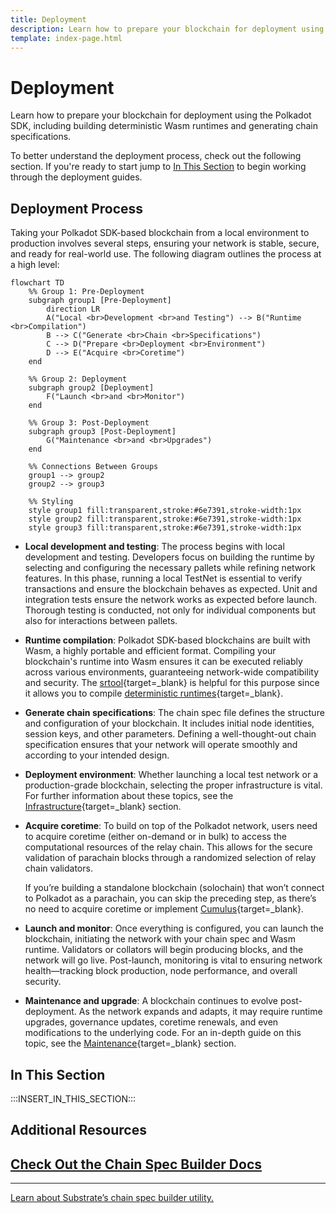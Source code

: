 ```yaml
---
title: Deployment
description: Learn how to prepare your blockchain for deployment using the Polkadot SDK, including building deterministic Wasm runtimes and generating chain specifications.
template: index-page.html
---
```


# Deployment

Learn how to prepare your blockchain for deployment using the Polkadot SDK, including building deterministic Wasm runtimes and generating chain specifications.

To better understand the deployment process, check out the following section. If you're ready to start jump to [In This Section](#in-this-section) to begin working through the deployment guides.

## Deployment Process

Taking your Polkadot SDK-based blockchain from a local environment to production involves several steps, ensuring your network is stable, secure, and ready for real-world use. The following diagram outlines the process at a high level:

```mermaid
flowchart TD
    %% Group 1: Pre-Deployment
    subgraph group1 [Pre-Deployment]
        direction LR
        A("Local <br>Development <br>and Testing") --> B("Runtime <br>Compilation")
        B --> C("Generate <br>Chain <br>Specifications")
        C --> D("Prepare <br>Deployment <br>Environment")
        D --> E("Acquire <br>Coretime")
    end
    
    %% Group 2: Deployment
    subgraph group2 [Deployment]
        F("Launch <br>and <br>Monitor")
    end

    %% Group 3: Post-Deployment
    subgraph group3 [Post-Deployment]
        G("Maintenance <br>and <br>Upgrades")
    end

    %% Connections Between Groups
    group1 --> group2
    group2 --> group3

    %% Styling
    style group1 fill:transparent,stroke:#6e7391,stroke-width:1px
    style group2 fill:transparent,stroke:#6e7391,stroke-width:1px
    style group3 fill:transparent,stroke:#6e7391,stroke-width:1px
```

- **Local development and testing**: The process begins with local development and testing. Developers focus on building the runtime by selecting and configuring the necessary pallets while refining network features. In this phase, running a local TestNet is essential to verify transactions and ensure the blockchain behaves as expected. Unit and integration tests ensure the network works as expected before launch. Thorough testing is conducted, not only for individual components but also for interactions between pallets.

- **Runtime compilation**: Polkadot SDK-based blockchains are built with Wasm, a highly portable and efficient format. Compiling your blockchain's runtime into Wasm ensures it can be executed reliably across various environments, guaranteeing network-wide compatibility and security. The [srtool](https://github.com/paritytech/srtool){target=\_blank} is helpful for this purpose since it allows you to compile [deterministic runtimes](/develop/parachains/deployment/build-deterministic-runtime/){target=\_blank}.

- **Generate chain specifications**: The chain spec file defines the structure and configuration of your blockchain. It includes initial node identities, session keys, and other parameters. Defining a well-thought-out chain specification ensures that your network will operate smoothly and according to your intended design.

- **Deployment environment**: Whether launching a local test network or a production-grade blockchain, selecting the proper infrastructure is vital. For further information about these topics, see the [Infrastructure](/infrastructure/){target=\_blank} section.

- **Acquire coretime**: To build on top of the Polkadot network, users need to acquire coretime (either on-demand or in bulk) to access the computational resources of the relay chain. This allows for the secure validation of parachain blocks through a randomized selection of relay chain validators.

    If you’re building a standalone blockchain (solochain) that won’t connect to Polkadot as a parachain, you can skip the preceding step, as there’s no need to acquire coretime or implement [Cumulus](/develop/parachains/#cumulus){target=\_blank}.

- **Launch and monitor**: Once everything is configured, you can launch the blockchain, initiating the network with your chain spec and Wasm runtime. Validators or collators will begin producing blocks, and the network will go live. Post-launch, monitoring is vital to ensuring network health—tracking block production, node performance, and overall security.

- **Maintenance and upgrade**: A blockchain continues to evolve post-deployment. As the network expands and adapts, it may require runtime upgrades, governance updates, coretime renewals, and even modifications to the underlying code. For an in-depth guide on this topic, see the [Maintenance](/develop/parachains/maintenance/){target=\_blank} section.

## In This Section

:::INSERT_IN_THIS_SECTION:::

## Additional Resources

<div class="subsection-wrapper">
  <div class="card">
    <a href="https://paritytech.github.io/polkadot-sdk/master/staging_chain_spec_builder/index.html" target="_blank">
      <h2 class="title">Check Out the Chain Spec Builder Docs</h2>
      <hr>
      <p class="description">Learn about Substrate’s chain spec builder utility.</p>
    </a>
  </div>
</div>
